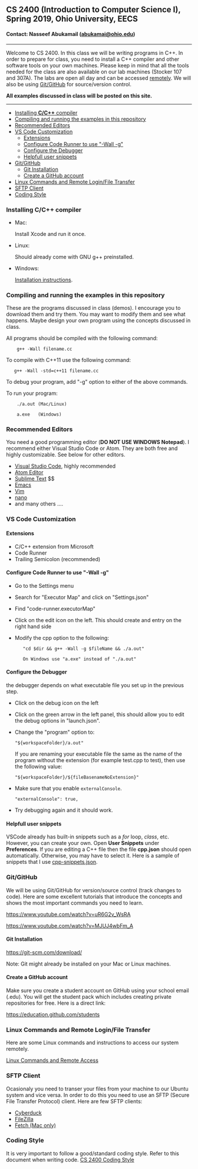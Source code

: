 
 ## CS 2400 (Introduction to Computer Science I), Spring 2019, Ohio University, EECS

 #### Contact: Nasseef Abukamail (abukamai@ohio.edu)

---

  Welcome to CS 2400. In this class we will be writing programs in C++. In order to prepare for class, you need to install a C++ compiler and other software tools on your own machines. Please keep in mind that all the tools needed for the class are also available on our lab machines (Stocker 107 and 307A). The labs are open all day and can be accessed [remotely](#linux-commands-and-remote-loginfile-transfer). We will also be using [Git/GitHub](#gitgithub) for source/version control.

  **All examples discussed in class will be posted on this site.**

---
- [Installing **C/C++** compiler](#installing-cc-compiler)
- [Compiling and running the examples in this repository](#compiling-and-running-the-examples-in-this-repository)
- [Recommended Editors](#recommended-editors)
- [VS Code Customization](#vs-code-customization)
  - [Extensions](#extensions)
  - [Configure Code Runner to use "-Wall -g"](#configure-code-runner-to-use-%22-wall--g%22)
  - [Configure the Debugger](#configure-the-debugger)
  - [Helpfull user snippets](#helpfull-user-snippets)
- [Git/GitHub](#gitgithub)
  - [Git Installation](#git-installation)
  - [Create a GitHub account](#create-a-github-account)
- [Linux Commands and Remote Login/File Transfer](#linux-commands-and-remote-loginfile-transfer)
- [SFTP Client](#sftp-client)
- [Coding Style](#coding-style)

### Installing **C/C++** compiler
* Mac:

    Install Xcode and run it once.
* Linux:

    Should already come with GNU g++ preinstalled.

* Windows:

    [Installation instructions](docs/Installing-minGW.pdf).

### Compiling and running the examples in this repository
These are the programs discussed in class (demos). I encourage you to download them and try them. You may want to modify them and see what happens. Maybe design your own program using the concepts discussed in class.

All programs should be compiled with the following command:

```console
    g++ -Wall filename.cc
```
To compile with C++11 use the following command:

```console
   g++ -Wall -std=c++11 filename.cc
```

To debug your program, add "-g" option to either of the above commands.

To run your program:

```console
    ./a.out (Mac/Linux)

    a.exe   (Windows)
```

### Recommended Editors
You need a good programming editor (**DO NOT USE WINDOWS Notepad**). I recommend either Visual Studio Code or Atom. They are both free and highly customizable. See below for other editors.
* [Visual Studio Code](https://code.visualstudio.com/), highly recommended
* [Atom Editor](https://atom.io)
* [Sublime Text](https://www.sublimetext.com) $$
* [Emacs](https://www.gnu.org/software/emacs)
* [Vim](https://www.vim.org)
* [nano](https://www.nano-editor.org/)
* and many others ....

### VS Code Customization

#### Extensions
* C/C++ extension from Microsoft
* Code Runner
* Trailing Semicolon (recommended)

#### Configure Code Runner to use "-Wall -g"
* Go to the Settings menu
* Search for "Executor Map" and click on "Settings.json"
* Find "code-runner.executorMap"
* Click on the edit icon on the left. This should create and entry on the right hand side
* Modify the cpp option to the following:

         "cd $dir && g++ -Wall -g $fileName && ./a.out"

         On Windows use "a.exe" instead of "./a.out"

#### Configure the Debugger
   the debugger depends on what executable file you set up in the previous step.

   * Click on the debug icon on the left
   * Click on the green arrow in the left panel, this should allow you to edit the debug options in "launch.json".
   * Change the "program" option to:

         "${workspaceFolder}/a.out"

        If you are renaming your executable file the same as the name of the program without the extension (for example test.cpp to test), then use the following value:

         "${workspaceFolder}/${fileBasenameNoExtension}"

   * Make sure that you enable ```externalConsole```.

        ```
        "externalConsole": true,
        ```
   * Try debugging again and it should work.

#### Helpfull user snippets
VSCode already has built-in snippets such as a *for* loop, *class*, etc. However, you can create your own. Open **User Snippets** under **Preferences**. If you are editing a C++ file then the file **cpp.json** should open automatically. Otherwise, you may have to select it. Here is a sample of snippets that I use [cpp-snippets.json](docs/cpp-snippets.json).

### Git/GitHub
We will be using Git/GitHub for version/source control (track changes to code). Here are some excellent tutorials that introduce the concepts and shows the most important commands you need to learn.

https://www.youtube.com/watch?v=uR6G2v_WsRA

https://www.youtube.com/watch?v=MJUJ4wbFm_A

#### Git Installation

https://git-scm.com/download/

Note: Git might already be installed on your Mac or Linux machines.

#### Create a GitHub account

Make sure you create a student account on GitHub using your school email (.edu). You will get the student pack which includes creating private repositories for free. Here is a direct link:

https://education.github.com/students

### Linux Commands and Remote Login/File Transfer
Here are some Linux commands and instructions to access our system remotely.

[Linux Commands and Remote Access](docs/linux.md)

### SFTP Client
Ocasionaly you need to transer your files from your machine to our Ubuntu system and vice versa. In order to do this you need to use an SFTP (Secure File Transfer Protocol) client. Here are few SFTP clients:
* [Cyberduck](https://cyberduck.io/)
* [FileZilla](https://filezilla-project.org/)
* [Fetch (Mac only)](https://fetchsoftworks.com/)

### Coding Style

It is very important to follow a good/standard coding style. Refer to this document when writing code.
[CS 2400 Coding Style](docs/coding-style.md)
